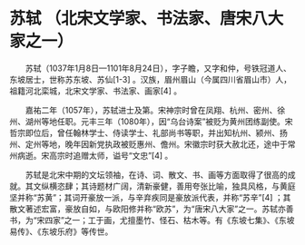 # 苏轼 （北宋文学家、书法家、唐宋八大家之一）

　　苏轼（1037年1月8日—1101年8月24日），字子瞻，又字和仲，号铁冠道人、东坡居士，世称苏东坡、苏仙[1-3]  。汉族，眉州眉山（今属四川省眉山市）人，祖籍河北栾城，北宋文学家、书法家、画家[4]  。

　　嘉祐二年（1057年），苏轼进士及第。宋神宗时曾在凤翔、杭州、密州、徐州、湖州等地任职。元丰三年（1080年），因“乌台诗案”被贬为黄州团练副使。宋哲宗即位后，曾任翰林学士、侍读学士、礼部尚书等职，并出知杭州、颍州、扬州、定州等地，晚年因新党执政被贬惠州、儋州。宋徽宗时获大赦北还，途中于常州病逝。宋高宗时追赠太师，谥号“文忠”[4]  。

　　苏轼是北宋中期的文坛领袖，在诗、词、散文、书、画等方面取得了很高的成就。其文纵横恣肆；其诗题材广阔，清新豪健，善用夸张比喻，独具风格，与黄庭坚并称“苏黄”；其词开豪放一派，与辛弃疾同是豪放派代表，并称“苏辛”[4]  ；其散文著述宏富，豪放自如，与欧阳修并称“欧苏”，为“唐宋八大家”之一。苏轼亦善书，为“宋四家”之一；工于画，尤擅墨竹、怪石、枯木等。有《东坡七集》、《东坡易传》、《东坡乐府》等传世。
    
    
    